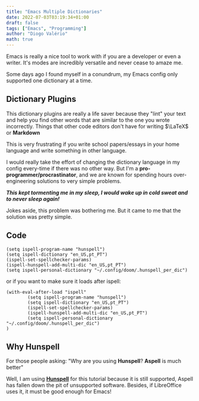 ```yaml
---
title: "Emacs Multiple Dictionaries"
date: 2022-07-03T03:19:34+01:00
draft: false
tags: ["Emacs", "Programming"]
author: "Diogo Valério"
math: true
---
```


<!-- # Emacs Multiple dictionaries -->

Emacs is really a nice tool to work with if you are a developer or even a writer.
It's modes are incredibly versatile and never cease to amaze me.

Some days ago I found myself in a conundrum, my Emacs config only supported one dictionary at a time. 

## Dictionary Plugins
This dictionary plugins are really a life saver because they "lint" your text and help you find other words that are similar to the one you wrote incorrectly. Things that other code editors don't have for writing $\LaTeX$ or **Markdown**

This is very frustrating if you write school papers/essays in your home language and write something in other language. 

I would really take the effort of changing the dictionary language in my config every-time if there was no other way.
But I'm a **pro-programmer/procrastinator**, and we are known for spending hours over-engineering solutions to very simple problems.



_**This kept tormenting me in my sleep, I would wake up in cold sweat and to never sleep again!**_

Jokes aside, this problem was bothering me. But it came to me that the solution was pretty simple.
## Code
```elisp
(setq ispell-program-name "hunspell")
(setq ispell-dictionary "en_US,pt_PT")
(ispell-set-spellchecker-params)
(ispell-hunspell-add-multi-dic "en_US,pt_PT")
(setq ispell-personal-dictionary "~/.config/doom/.hunspell_per_dic")
```

or if you want to make sure it loads after ispell:

```elisp
(with-eval-after-load "ispell"
        (setq ispell-program-name "hunspell")
        (setq ispell-dictionary "en_US,pt_PT")
        (ispell-set-spellchecker-params)
        (ispell-hunspell-add-multi-dic "en_US,pt_PT")
        (setq ispell-personal-dictionary "~/.config/doom/.hunspell_per_dic")
)
```
## Why Hunspell
For those people asking: "Why are you using **Hunspell**? **Aspell** is much better"

Well, I am using **[Hunspell](https://hunspell.github.io/)** for this tutorial because it is still supported, Aspell has fallen down the pit of unsupported software. Besides, if LibreOffice uses it, it must be good enough for Emacs! 

